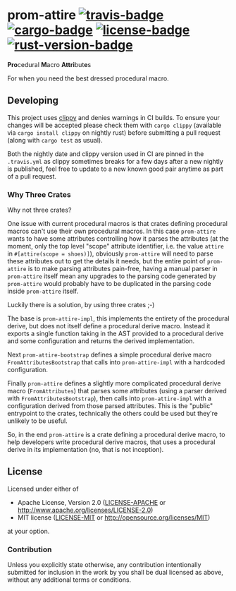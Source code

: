 # prom-attire [![travis-badge][]][travis] [![cargo-badge][]][cargo] [![license-badge][]][license] [![rust-version-badge][]][rust-version]

**Pro**cedural **M**acro **Attri**but**e**s

For when you need the best dressed procedural macro.

## Developing

This project uses [clippy][] and denies warnings in CI builds. To ensure your
changes will be accepted please check them with `cargo clippy` (available via
`cargo install clippy` on nightly rust) before submitting a pull request (along
with `cargo test` as usual).

Both the nightly date and clippy version used in CI are pinned in the
`.travis.yml` as clippy sometimes breaks for a few days after a new nightly is
published, feel free to update to a new known good pair anytime as part of a
pull request.

### Why Three Crates

Why not three crates?

One issue with current procedural macros is that crates defining procedural
macros can't use their own procedural macros. In this case `prom-attire` wants
to have some attributes controlling how it parses the attributes (at the
moment, only the top level "scope" attribute identifier, i.e. the value
`attire` in `#[attire(scope = shoes)]`), obviously `prom-attire` will need to
parse these attributes out to get the details it needs, but the entire point of
`prom-attire` is to make parsing attributes pain-free, having a manual parser
in `prom-attire` itself mean any upgrades to the parsing code generated by
`prom-attire` would probably have to be duplicated in the parsing code inside
`prom-attire` itself.

Luckily there is a solution, by using three crates ;-)

The base is `prom-attire-impl`, this implements the entirety of the procedural
derive, but does not itself define a procedural derive macro. Instead it
exports a single function taking in the AST provided to a procedural derive and
some configuration and returns the derived implementation.

Next `prom-attire-bootstrap` defines a simple procedural derive macro
`FromAttributesBootstrap` that calls into `prom-attire-impl` with a hardcoded
configuration.

Finally `prom-attire` defines a slightly more complicated procedural derive
macro (`FromAttributes`) that parses some attributes (using a parser derived
with `FromAttributesBootstrap`), then calls into `prom-attire-impl` with a
configuration derived from those parsed attributes. This is the "public"
entrypoint to the crates, technically the others could be used but they're
unlikely to be useful.

So, in the end `prom-attire` is a crate defining a procedural derive macro, to
help developers write procedural derive macros, that uses a procedural derive
in its implementation (no, that is not inception).

## License

Licensed under either of

 * Apache License, Version 2.0 ([LICENSE-APACHE](LICENSE-APACHE) or http://www.apache.org/licenses/LICENSE-2.0)
 * MIT license ([LICENSE-MIT](LICENSE-MIT) or http://opensource.org/licenses/MIT)

at your option.

### Contribution

Unless you explicitly state otherwise, any contribution intentionally submitted
for inclusion in the work by you shall be dual licensed as above, without any
additional terms or conditions.

[travis-badge]: https://img.shields.io/travis/Nemo157/prom-attire-rs/master.svg?style=flat-square
[travis]: https://travis-ci.org/Nemo157/prom-attire-rs
[cargo-badge]: https://img.shields.io/crates/v/prom-attire.svg?style=flat-square
[cargo]: https://crates.io/crates/prom-attire
[license-badge]: https://img.shields.io/badge/license-MIT/Apache--2.0-lightgray.svg?style=flat-square
[license]: #license
[rust-version-badge]: https://img.shields.io/badge/rust-1.15+-blue.svg?style=flat-square
[rust-version]: .travis.yml#L5

[clippy]: https://github.com/Manishearth/rust-clippy
